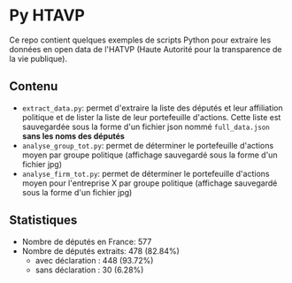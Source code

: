 # Py HTAVP

Ce repo contient quelques exemples de scripts Python pour extraire les données en open data de l'HATVP (Haute Autorité pour la transparence de la vie publique).

## Contenu

* `extract_data.py`: permet d'extraire la liste des députés et leur affiliation politique et de lister la liste de leur portefeuille d'actions. Cette liste est sauvegardée sous la forme d'un fichier json nommé `full_data.json` **sans les noms des députés**
* `analyse_group_tot.py`: permet de déterminer le portefeuille d'actions moyen par groupe politique (affichage sauvegardé sous la forme d'un fichier jpg)
* `analyse_firm_tot.py`: permet de déterminer le portefeuille d'actions moyen pour l'entreprise X par groupe politique (affichage sauvegardé sous la forme d'un fichier jpg)

## Statistiques

* Nombre de députés en France: 577 
* Nombre de députés extraits: 478 (82.84%)
    * avec déclaration : 448 (93.72%)
    * sans déclaration : 30 (6.28%)
